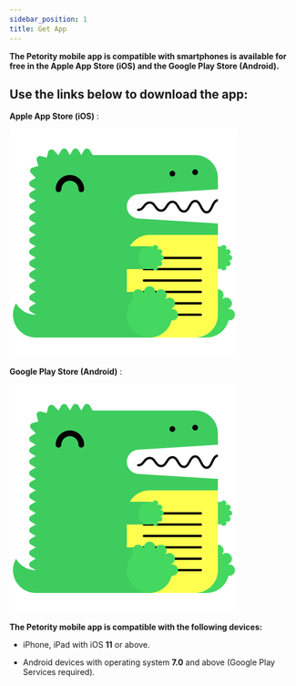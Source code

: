 ```yaml
---
sidebar_position: 1
title: Get App
---
```


**The Petority mobile app is compatible with smartphones is available for free in the Apple App Store (iOS) and the Google Play Store (Android).**

## Use the links below to download the app:

**Apple App Store (iOS)** : 

![iOS](/img/logo.svg)

**Google Play Store (Android)** :

![Android](/img/logo.svg)

**The Petority mobile app is compatible with the following devices:**

+ iPhone, iPad with iOS **11** or above.

+ Android devices with operating system **7.0** and above (Google Play Services required).  
